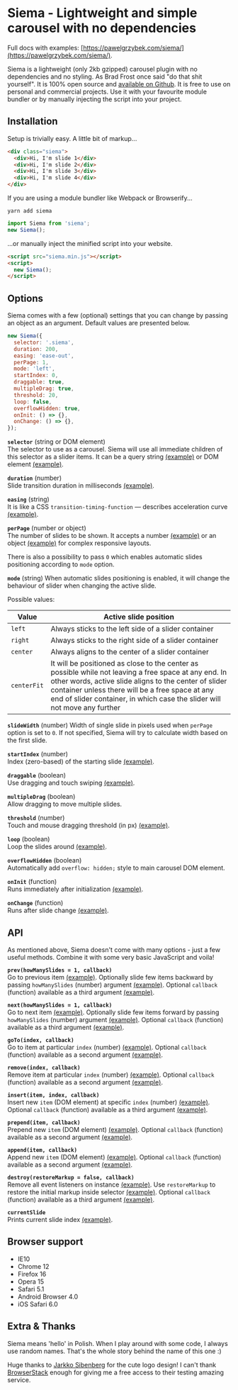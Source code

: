# Siema - Lightweight and simple carousel with no dependencies

Full docs with examples: [https://pawelgrzybek.com/siema/](https://pawelgrzybek.com/siema/).

Siema is a lightweight (only 2kb gzipped) carousel plugin with no dependencies and no styling. As Brad Frost once said "do that shit yourself". It is 100% open source and [available on Github](https://github.com/pawelgrzybek/siema). It is free to use on personal and commercial projects. Use it with your favourite module bundler or by manually injecting the script into your project.

## Installation

Setup is trivially easy. A little bit of markup...

```html
<div class="siema">
  <div>Hi, I'm slide 1</div>
  <div>Hi, I'm slide 2</div>
  <div>Hi, I'm slide 3</div>
  <div>Hi, I'm slide 4</div>
</div>
```

If you are using a module bundler like Webpack or Browserify...

```
yarn add siema
```

```js
import Siema from 'siema';
new Siema();
```

...or manually inject the minified script into your website.

```html
<script src="siema.min.js"></script>
<script>
  new Siema();
</script>
```

## Options

Siema comes with a few (optional) settings that you can change by passing an object as an argument. Default values are presented below.

```js
new Siema({
  selector: '.siema',
  duration: 200,
  easing: 'ease-out',
  perPage: 1,
  mode: 'left',
  startIndex: 0,
  draggable: true,
  multipleDrag: true,
  threshold: 20,
  loop: false,
  overflowHidden: true,
  onInit: () => {},
  onChange: () => {},
});
```

**`selector`** (string or DOM element)  
The selector to use as a carousel. Siema will use all immediate children of this selector as a slider items. It can be a query string [(example)](http://codepen.io/pawelgrzybek/pen/QvLjxY) or DOM element [(example)](http://codepen.io/pawelgrzybek/pen/gWYaje).

**`duration`** (number)  
Slide transition duration in milliseconds [(example)](http://codepen.io/pawelgrzybek/pen/BRBoqO).

**`easing`** (string)  
It is like a CSS `transition-timing-function` — describes acceleration curve [(example)](http://codepen.io/pawelgrzybek/pen/aWovrB).

**`perPage`** (number or object)  
The number of slides to be shown. It accepts a number [(example)](http://codepen.io/pawelgrzybek/pen/bWbVXz) or an object [(example)](http://codepen.io/pawelgrzybek/pen/dWbGyZ) for complex responsive layouts.

There is also a possibility to pass `0` which enables automatic slides positioning according to `mode` option.

**`mode`** (string)
When automatic slides positioning is enabled, it will change the behaviour of slider when changing the active slide.

Possible values:

| Value | Active slide position |
| --- | --- |
| `left` | Always sticks to the left side of a slider container |
| `right` | Always sticks to the right side of a slider container |
| `center` | Always aligns to the center of a slider container |
| `centerFit` | It will be positioned as close to the center as possible while not leaving a free space at any end. In other words, active slide aligns to the center of slider container unless there will be a free space at any end of slider container, in which case the slider will not move any further |

**`slideWidth`** (number)
Width of single slide in pixels used when `perPage` option is set to `0`. If not specified, Siema will try to calculate width based on the first slide.

**`startIndex`** (number)  
Index (zero-based) of the starting slide [(example)](http://codepen.io/pawelgrzybek/pen/vmBLER).

**`draggable`** (boolean)  
Use dragging and touch swiping [(example)](http://codepen.io/pawelgrzybek/pen/mmbVVj).

**`multipleDrag`** (boolean)  
Allow dragging to move multiple slides.

**`threshold`** (number)  
Touch and mouse dragging threshold (in px) [(example)](http://codepen.io/pawelgrzybek/pen/gWYPrQ).

**`loop`** (boolean)  
Loop the slides around [(example)](http://codepen.io/pawelgrzybek/pen/zwOrKN).

**`overflowHidden`** (boolean)  
Automatically add `overflow: hidden;` style to main carousel DOM element.


**`onInit`** (function)  
Runs immediately after initialization [(example)](http://codepen.io/pawelgrzybek/pen/BRBjpE).

**`onChange`** (function)  
Runs after slide change [(example)](http://codepen.io/pawelgrzybek/pen/RVbrVe).

## API

As mentioned above, Siema doesn't come with many options - just a few useful methods. Combine it with some very basic JavaScript and voila!

**`prev(howManySlides = 1, callback)`**  
Go to previous item [(example)](http://codepen.io/pawelgrzybek/pen/JNPKVE). Optionally slide few items backward by passing `howManySlides` (number) argument [(example)](http://codepen.io/pawelgrzybek/pen/wdwWZQ). Optional `callback` (function) available as a third argument [(example)](http://codepen.io/pawelgrzybek/pen/JNPKQW).

**`next(howManySlides = 1, callback)`**  
Go to next item [(example)](http://codepen.io/pawelgrzybek/pen/JNPKVE). Optionally slide few items forward by passing `howManySlides` (number) argument [(example)](http://codepen.io/pawelgrzybek/pen/wdwWZQ). Optional `callback` (function) available as a third argument [(example)](http://codepen.io/pawelgrzybek/pen/JNPKQW).

**`goTo(index, callback)`**  
Go to item at particular `index` (number) [(example)](http://codepen.io/pawelgrzybek/pen/gWYLXP). Optional `callback` (function) available as a second argument [(example)](http://codepen.io/pawelgrzybek/pen/ZKzBvo).

**`remove(index, callback)`**  
Remove item at particular `index` (number) [(example)](http://codepen.io/pawelgrzybek/pen/BRBpQJ). Optional `callback` (function) available as a second argument [(example)](http://codepen.io/pawelgrzybek/pen/rmBjjE).

**`insert(item, index, callback)`**  
Insert new `item` (DOM element) at specific `index` (number) [(example)](http://codepen.io/pawelgrzybek/pen/QvLdaJ). Optional `callback` (function) available as a third argument [(example)](http://codepen.io/pawelgrzybek/pen/vmBgdZ).

**`prepend(item, callback)`**  
Prepend new `item` (DOM element) [(example)](http://codepen.io/pawelgrzybek/pen/rmBymW). Optional `callback` (function) available as a second argument [(example)](http://codepen.io/pawelgrzybek/pen/LyPWLe).

**`append(item, callback)`**  
Append new `item` (DOM element) [(example)](http://codepen.io/pawelgrzybek/pen/RVbpZe). Optional `callback` (function) available as a second argument [(example)](http://codepen.io/pawelgrzybek/pen/rmByGj).

**`destroy(restoreMarkup = false, callback)`**  
Remove all event listeners on instance [(example)](http://codepen.io/pawelgrzybek/pen/oWvZEd). Use `restoreMarkup` to restore the initial markup inside selector [(example)](http://codepen.io/pawelgrzybek/pen/ZKzeoL). Optional `callback` (function) available as a third argument [(example)](http://codepen.io/pawelgrzybek/pen/Wjepyv).

**`currentSlide`**  
Prints current slide index [(example)](https://codepen.io/pawelgrzybek/pen/XRNOPP).

## Browser support

- IE10
- Chrome 12
- Firefox 16
- Opera 15
- Safari 5.1
- Android Browser 4.0
- iOS Safari 6.0

## Extra & Thanks

Siema means 'hello' in Polish. When I play around with some code, I always use random names. That's the whole story behind the name of this one :)

Huge thanks to [Jarkko Sibenberg](http://www.sibenberg.com/) for the cute logo design! I can't thank [BrowserStack](https://www.browserstack.com) enough for giving me a free access to their testing amazing service.
